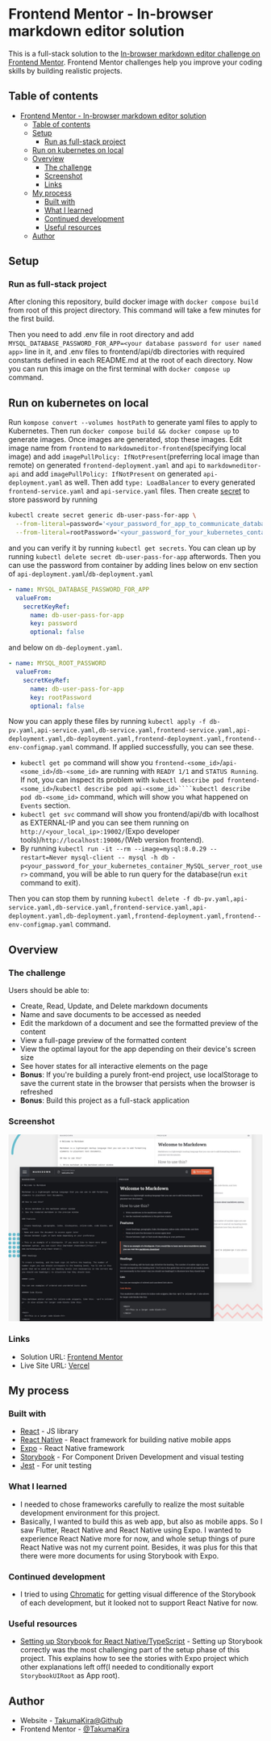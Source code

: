 # Frontend Mentor - In-browser markdown editor solution

This is a full-stack solution to the [In-browser markdown editor challenge on Frontend Mentor](https://www.frontendmentor.io/challenges/inbrowser-markdown-editor-r16TrrQX9). Frontend Mentor challenges help you improve your coding skills by building realistic projects.

## Table of contents

- [Frontend Mentor - In-browser markdown editor solution](#frontend-mentor---in-browser-markdown-editor-solution)
  - [Table of contents](#table-of-contents)
  - [Setup](#setup)
    - [Run as full-stack project](#run-as-full-stack-project)
  - [Run on kubernetes on local](#run-on-kubernetes-on-local)
  - [Overview](#overview)
    - [The challenge](#the-challenge)
    - [Screenshot](#screenshot)
    - [Links](#links)
  - [My process](#my-process)
    - [Built with](#built-with)
    - [What I learned](#what-i-learned)
    - [Continued development](#continued-development)
    - [Useful resources](#useful-resources)
  - [Author](#author)

## Setup

### Run as full-stack project

After cloning this repository, build docker image with ``docker compose build`` from root of this project directory. This command will take a few minutes for the first build.

Then you need to add .env file in root directory and add ``MYSQL_DATABASE_PASSWORD_FOR_APP=<your database password for user named app>`` line in it, and .env files to frontend/api/db directories with required constants defined in each README.md at the root of each directory. Now you can run this image on the first terminal with ``docker compose up`` command.

## Run on kubernetes on local

Run ``kompose convert --volumes hostPath`` to generate yaml files to apply to Kubernetes.
Then run ``docker compose build && docker compose up`` to generate images. Once images are generated, stop these images.
Edit image name from ``frontend`` to ``markdowneditor-frontend``(specifying local image) and add ``imagePullPolicy: IfNotPresent``(preferring local image than remote) on generated ``frontend-deployment.yaml`` and ``api`` to ``markdowneditor-api`` and add ``imagePullPolicy: IfNotPresent`` on generated ``api-deployment.yaml`` as well.
Then add ``type: LoadBalancer`` to every generated ``frontend-service.yaml`` and ``api-service.yaml`` files.
Then create [secret](https://kubernetes.io/docs/concepts/configuration/secret/) to store password by running

```sh
kubectl create secret generic db-user-pass-for-app \
  --from-literal=password='<your_password_for_app_to_communicate_database>' \
  --from-literal=rootPassword='<your_password_for_your_kubernetes_container_MySQL_server_root_user>'
```

and you can verify it by running ``kubectl get secrets``.
You can clean up by running ``kubectl delete secret db-user-pass-for-app`` afterwords.
Then you can use the password from container by adding lines below on env section of ``api-deployment.yaml``/``db-deployment.yaml``

```yaml
- name: MYSQL_DATABASE_PASSWORD_FOR_APP
  valueFrom:
    secretKeyRef:
      name: db-user-pass-for-app
      key: password
      optional: false
```

and below on ``db-deployment.yaml``.

```yaml
- name: MYSQL_ROOT_PASSWORD
  valueFrom:
    secretKeyRef:
      name: db-user-pass-for-app
      key: rootPassword
      optional: false
```

Now you can apply these files by running ``kubectl apply -f db-pv.yaml,api-service.yaml,db-service.yaml,frontend-service.yaml,api-deployment.yaml,db-deployment.yaml,frontend-deployment.yaml,frontend--env-configmap.yaml`` command.
If applied successfully, you can see these.

- ``kubectl get po`` command will show you ``frontend-<some_id>``/``api-<some_id>``/``db-<some_id>`` are running with ``READY 1/1`` and ``STATUS Running``. If not, you can inspect its problem with ``kubectl describe pod frontend-<some_id>``/``kubectl describe pod api-<some_id>````kubectl describe pod db-<some_id>`` command, which will show you what happened on ``Events`` section.
- ``kubectl get svc`` command will show you frontend/api/db with localhost as EXTERNAL-IP and you can see them running on ``http://<your_local_ip>:19002/``(Expo developer tools)/``http://localhost:19006/``(Web version frontend).
- By running ``kubectl run -it --rm --image=mysql:8.0.29 --restart=Never mysql-client -- mysql -h db -p<your_password_for_your_kubernetes_container_MySQL_server_root_user>`` command, you will be able to run query for the database(run ``exit`` command to exit).

Then you can stop them by running ``kubectl delete -f db-pv.yaml,api-service.yaml,db-service.yaml,frontend-service.yaml,api-deployment.yaml,db-deployment.yaml,frontend-deployment.yaml,frontend--env-configmap.yaml`` command.

## Overview

### The challenge

Users should be able to:

- Create, Read, Update, and Delete markdown documents
- Name and save documents to be accessed as needed
- Edit the markdown of a document and see the formatted preview of the content
- View a full-page preview of the formatted content
- View the optimal layout for the app depending on their device's screen size
- See hover states for all interactive elements on the page
- **Bonus**: If you're building a purely front-end project, use localStorage to save the current state in the browser that persists when the browser is refreshed
- **Bonus**: Build this project as a full-stack application

### Screenshot

![](./preview.jpg)
<!-- ![](./screenshot.jpg) TODO: Switch from preview.jpg above to this line when I got my own screenshot.jpg -->

### Links

- Solution URL: [Frontend Mentor](https://www.frontendmentor.io/challenges/inbrowser-markdown-editor-r16TrrQX9/hub/inbrowser-markdown-editor-HkEJ07cE9)
- Live Site URL: [Vercel](https://markdown-editor-git-master-takumakira.vercel.app/)

## My process

### Built with

- [React](https://reactjs.org/) - JS library
- [React Native](https://reactnative.dev/) - React framework for building native mobile apps
- [Expo](https://docs.expo.dev/) - React Native framework
- [Storybook](https://storybook.js.org/) - For Component Driven Development and visual testing
- [Jest](https://jestjs.io/) - For unit testing

### What I learned

- I needed to chose frameworks carefully to realize the most suitable development environment for this project.
- Basically, I wanted to build this as web app, but also as mobile apps. So I saw Flutter, React Native and React Native using Expo. I wanted to experience React Native more for now, and whole setup things of pure React Native was not my current point. Besides, it was plus for this that there were more documents for using Storybook with Expo.

### Continued development

- I tried to using [Chromatic](https://www.chromatic.com/) for getting visual difference of the Storybook of each development, but it looked not to support React Native for now.

### Useful resources

- [Setting up Storybook for React Native/TypeScript](https://dev.to/risafj/setting-up-storybook-for-react-native-typescript-server-loader-ios-android-3b0i) - Setting up Storybook correctly was the most challenging part of the setup phase of this project. This explains how to see the stories with Expo project which other explanations left off(I needed to conditionally export ``StorybookUIRoot`` as App root).

## Author

- Website - [TakumaKira@Github](https://github.com/TakumaKira)
- Frontend Mentor - [@TakumaKira](https://www.frontendmentor.io/profile/TakumaKira)
